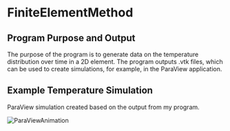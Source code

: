 # FiniteElementMethod
## Program Purpose and Output
The purpose of the program is to generate data on the temperature distribution over time in a 2D element.
The program outputs .vtk files, which can be used to create simulations, for example, in the ParaView application.
## Example Temperature Simulation
ParaView simulation created based on the output from my program.

![ParaViewAnimation](https://github.com/jbahyrycz/FiniteElementMethod/assets/86531146/b84f004f-6249-489a-96fd-256bcdac9256)
